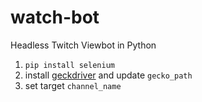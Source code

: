 # watch-bot
Headless Twitch Viewbot in Python


1) `pip install selenium`
2) install [geckdriver](https://github.com/mozilla/geckodriver) and update `gecko_path`
3) set target `channel_name`
